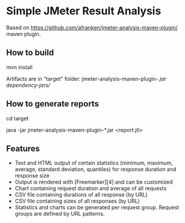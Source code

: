Simple JMeter Result Analysis
=============================
Based on https://github.com/afranken/jmeter-analysis-maven-plugin/ maven plugin.

How to build
------------
mvn install

Artifacts are in "target" folder:
jmeter-analysis-maven-plugin-*.jar
dependency-jars/*

How to generate reports
-----------------------
cd target

java -jar jmeter-analysis-maven-plugin-*.jar <report.jtl> <output folder>

Features
--------
* Text and HTML output of certain statistics (minimum, maximum, average, standard deviation, quantiles) for response duration and response size
* Output is rendered with [Freemarker][4] and can be customized
* Chart containing request duration and average of all requests
* CSV file containing durations of all response (by URL)
* CSV file containing sizes of all responses (by URL)
* Statistics and charts can be generated per request group. Request groups are defined by URL patterns.
